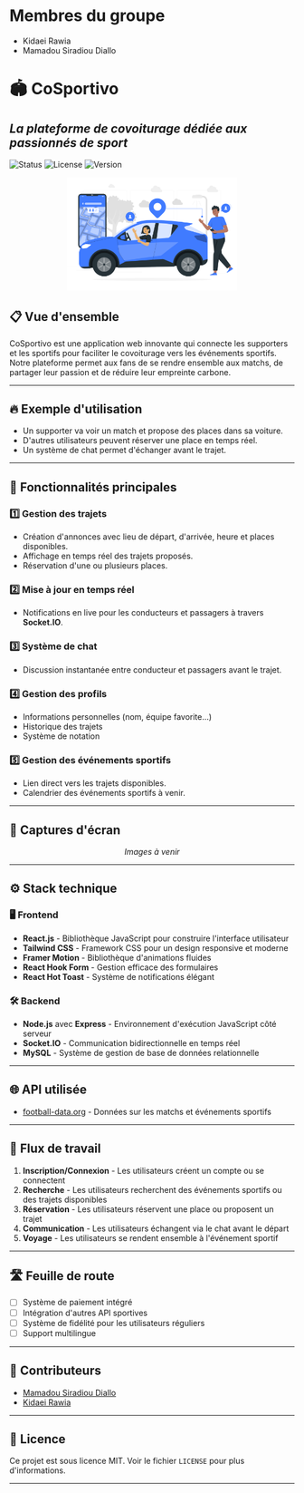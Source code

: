 # Membres du groupe
- Kidaei Rawia
- Mamadou Siradiou Diallo

# 🏟️ CoSportivo
## *La plateforme de covoiturage dédiée aux passionnés de sport*

![Status](https://img.shields.io/badge/status-en%20développement-brightgreen)
![License](https://img.shields.io/badge/license-MIT-blue)
![Version](https://img.shields.io/badge/version-1.0.0-orange)

<p align="center">
  <img src="./client/src/assets/illustration_covoiturage.svg" alt="CoSportivo" width="300"/>
</p>

## 📋 Vue d'ensemble

CoSportivo est une application web innovante qui connecte les supporters et les sportifs pour faciliter le covoiturage vers les événements sportifs. Notre plateforme permet aux fans de se rendre ensemble aux matchs, de partager leur passion et de réduire leur empreinte carbone.

---

## 🔥 Exemple d'utilisation

- Un supporter va voir un match et propose des places dans sa voiture.
- D'autres utilisateurs peuvent réserver une place en temps réel.
- Un système de chat permet d'échanger avant le trajet.

---

## 🧩 Fonctionnalités principales

### 1️⃣ Gestion des trajets
- Création d'annonces avec lieu de départ, d'arrivée, heure et places disponibles.
- Affichage en temps réel des trajets proposés.
- Réservation d'une ou plusieurs places.

### 2️⃣ Mise à jour en temps réel
- Notifications en live pour les conducteurs et passagers à travers **Socket.IO**.

### 3️⃣ Système de chat
- Discussion instantanée entre conducteur et passagers avant le trajet.

### 4️⃣ Gestion des profils
- Informations personnelles (nom, équipe favorite…)
- Historique des trajets
- Système de notation

### 5️⃣ Gestion des événements sportifs
- Lien direct vers les trajets disponibles.
- Calendrier des événements sportifs à venir.

---

## 📱 Captures d'écran

<p align="center">
  <i>Images à venir</i>
</p>

---

## ⚙️ Stack technique

### 🖥️ Frontend
- **React.js** - Bibliothèque JavaScript pour construire l'interface utilisateur
- **Tailwind CSS** - Framework CSS pour un design responsive et moderne
- **Framer Motion** - Bibliothèque d'animations fluides
- **React Hook Form** - Gestion efficace des formulaires
- **React Hot Toast** - Système de notifications élégant

### 🛠️ Backend
- **Node.js** avec **Express** - Environnement d'exécution JavaScript côté serveur
- **Socket.IO** - Communication bidirectionnelle en temps réel
- **MySQL** - Système de gestion de base de données relationnelle

---

## 🌐 API utilisée

- [football-data.org](http://football-data.org) - Données sur les matchs et événements sportifs

---

## 🔄 Flux de travail

1. **Inscription/Connexion** - Les utilisateurs créent un compte ou se connectent
2. **Recherche** - Les utilisateurs recherchent des événements sportifs ou des trajets disponibles
3. **Réservation** - Les utilisateurs réservent une place ou proposent un trajet
4. **Communication** - Les utilisateurs échangent via le chat avant le départ
5. **Voyage** - Les utilisateurs se rendent ensemble à l'événement sportif

---

## 🛣️ Feuille de route

- [ ] Système de paiement intégré
- [ ] Intégration d'autres API sportives
- [ ] Système de fidélité pour les utilisateurs réguliers
- [ ] Support multilingue

---

## 👥 Contributeurs

- [Mamadou Siradiou Diallo](https://github.com/Siradio7)
- [Kidaei Rawia](https://github.com/kidaei)

---

## 📜 Licence

Ce projet est sous licence MIT. Voir le fichier `LICENSE` pour plus d'informations.

---